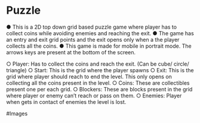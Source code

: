 # Puzzle
●	This is a 2D top down grid based puzzle game where player has to collect coins while avoiding enemies and reaching the exit.
●	The game has an entry and exit grid points and the exit opens only when a the player collects all the coins.
●	This game is made for mobile in portrait mode. The arrows keys are present at the bottom of the screen.

○	Player: Has to collect the coins and reach the exit. (Can be cube/ circle/ triangle)
○	Start: This is the grid where the player spawns
○	Exit: This is the grid where player should reach to end the level. This only opens on collecting all the coins present in the level.
○	Coins: These are collectibles present one per each grid.
○	Blockers: These are blocks present in the grid where player or enemy can’t reach or pass on them.
○	Enemies: Player when gets in contact of enemies the level is lost. 


#Images


